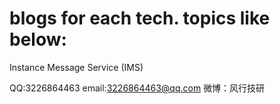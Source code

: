 # blogs for each tech. topics like below:

Instance Message Service (IMS)

QQ:3226864463 
email:3226864463@qq.com
微博：风行技研

